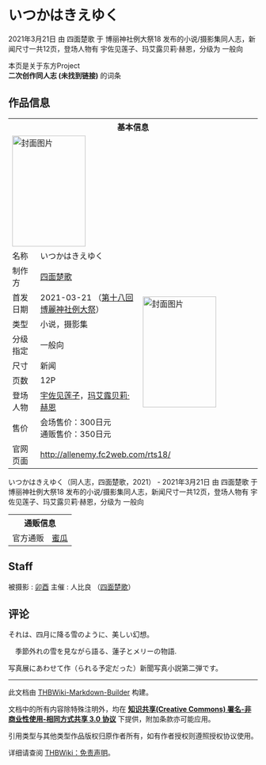 # いつかはきえゆく

<!-- source html: G:\repos\THBWiki-Markdown-Builder\THBWikiMarkdown\Temp\main\9\93\ns0%3A%E3%81%84%E3%81%A4%E3%81%8B%E3%81%AF%E3%81%8D%E3%81%88%E3%82%86%E3%81%8F.html -->

2021年3月21日 由 四面楚歌 于 博丽神社例大祭18 发布的小说/摄影集同人志，新闻尺寸一共12页，登场人物有 宇佐见莲子、玛艾露贝莉·赫恩，分级为 一般向

本页是关于东方Project  
 **二次创作同人志 (未找到链接)** 的词条
## 作品信息

<table><tbody><tr><th colspan="3">基本信息</th></tr><tr><td class="cover-artwork-mobile" colspan="2"><a href="./文件-いつかはきえゆく封面.jpg.md" class="image" title="封面图片"><img alt="封面图片" src="https://upload.thwiki.cc/thumb/f/f2/%E3%81%84%E3%81%A4%E3%81%8B%E3%81%AF%E3%81%8D%E3%81%88%E3%82%86%E3%81%8F%E5%B0%81%E9%9D%A2.jpg/148px-%E3%81%84%E3%81%A4%E3%81%8B%E3%81%AF%E3%81%8D%E3%81%88%E3%82%86%E3%81%8F%E5%B0%81%E9%9D%A2.jpg" decoding="async" loading="lazy" width="148" height="224" srcset="https://upload.thwiki.cc/thumb/f/f2/%E3%81%84%E3%81%A4%E3%81%8B%E3%81%AF%E3%81%8D%E3%81%88%E3%82%86%E3%81%8F%E5%B0%81%E9%9D%A2.jpg/221px-%E3%81%84%E3%81%A4%E3%81%8B%E3%81%AF%E3%81%8D%E3%81%88%E3%82%86%E3%81%8F%E5%B0%81%E9%9D%A2.jpg 1.5x, https://upload.thwiki.cc/thumb/f/f2/%E3%81%84%E3%81%A4%E3%81%8B%E3%81%AF%E3%81%8D%E3%81%88%E3%82%86%E3%81%8F%E5%B0%81%E9%9D%A2.jpg/295px-%E3%81%84%E3%81%A4%E3%81%8B%E3%81%AF%E3%81%8D%E3%81%88%E3%82%86%E3%81%8F%E5%B0%81%E9%9D%A2.jpg 2x" data-file-width="569" data-file-height="863"></a></td>
</tr><tr><td class="label">名称</td><td colspan="2"> いつかはきえゆく </td></tr><tr><td class="label">制作方</td><td><a href="./四面楚歌.md" title="四面楚歌">四面楚歌</a></td><td class="cover-artwork" rowspan="8" style="min-width:224px;"><a href="./文件-いつかはきえゆく封面.jpg.md" class="image" title="封面图片"><img alt="封面图片" src="https://upload.thwiki.cc/thumb/f/f2/%E3%81%84%E3%81%A4%E3%81%8B%E3%81%AF%E3%81%8D%E3%81%88%E3%82%86%E3%81%8F%E5%B0%81%E9%9D%A2.jpg/148px-%E3%81%84%E3%81%A4%E3%81%8B%E3%81%AF%E3%81%8D%E3%81%88%E3%82%86%E3%81%8F%E5%B0%81%E9%9D%A2.jpg" decoding="async" loading="lazy" width="148" height="224" srcset="https://upload.thwiki.cc/thumb/f/f2/%E3%81%84%E3%81%A4%E3%81%8B%E3%81%AF%E3%81%8D%E3%81%88%E3%82%86%E3%81%8F%E5%B0%81%E9%9D%A2.jpg/221px-%E3%81%84%E3%81%A4%E3%81%8B%E3%81%AF%E3%81%8D%E3%81%88%E3%82%86%E3%81%8F%E5%B0%81%E9%9D%A2.jpg 1.5x, https://upload.thwiki.cc/thumb/f/f2/%E3%81%84%E3%81%A4%E3%81%8B%E3%81%AF%E3%81%8D%E3%81%88%E3%82%86%E3%81%8F%E5%B0%81%E9%9D%A2.jpg/295px-%E3%81%84%E3%81%A4%E3%81%8B%E3%81%AF%E3%81%8D%E3%81%88%E3%82%86%E3%81%8F%E5%B0%81%E9%9D%A2.jpg 2x" data-file-width="569" data-file-height="863"></a></td>
</tr><tr><td class="label">首发日期</td><td>2021-03-21&#160;（<a href="/展会作品列表?e=%E5%8D%9A%E4%B8%BD%E7%A5%9E%E7%A4%BE%E4%BE%8B%E5%A4%A7%E7%A5%AD%2318">第十八回 博麗神社例大祭</a>）</td></tr><tr><td class="label">类型</td><td>小说，摄影集</td></tr><tr><td class="label">分级指定</td><td>一般向</td></tr><tr><td class="label">尺寸</td><td>新闻</td></tr><tr><td class="label">页数</td><td>12P</td></tr><tr><td class="label">登场人物</td><td><a href="./宇佐见莲子.md" title="宇佐见莲子">宇佐见莲子</a>，<a href="./玛艾露贝莉·赫恩.md" title="玛艾露贝莉·赫恩">玛艾露贝莉·赫恩</a></td></tr><tr><td class="label">售价</td><td>会场售价：300日元<br>通贩售价：350日元</td></tr>
<tr><td class="label">官网页面</td><td colspan="2"><a rel="nofollow" class="external free" href="http://allenemy.fc2web.com/rts18/">http://allenemy.fc2web.com/rts18/</a></td></tr></tbody></table>

いつかはきえゆく（同人志，四面楚歌，2021） - 2021年3月21日 由 四面楚歌 于 博丽神社例大祭18 发布的小说/摄影集同人志，新闻尺寸一共12页，登场人物有 宇佐见莲子、玛艾露贝莉·赫恩，分级为 一般向

<table><tbody><tr><th colspan="3">通贩信息</th></tr><tr><td class="label">官方通贩</td><td colspan="2"><a rel="nofollow" class="external text" href="https://www.melonbooks.co.jp/detail/detail.php?product_id=832996">蜜瓜</a></td></tr></tbody></table>


## Staff
被摄影
: [卯酉](https://twitter.com/bouYu_53min)
主催
: 人比良 （[四面楚歌](./四面楚歌.md)）

## 评论

  
それは、四月に降る雪のように、美しい幻想。  

　季節外れの雪を見ながら語る、蓮子とメリーの物語.  

写真展にあわせて作（られる予定だった）新聞写真小説第二弾です。
  







---

此文档由 [THBWiki-Markdown-Builder](https://github.com/Delsin-Yu/THBWiki-Markdown-Builder) 构建。

文档中的所有内容除特殊注明外，均在 [**知识共享(Creative Commons) 署名-非商业性使用-相同方式共享 3.0 协议**](https://creativecommons.org/licenses/by-sa/3.0/deed.zh-hans) 下提供，附加条款亦可能应用。

引用类型与其他类型作品版权归原作者所有，如有作者授权则遵照授权协议使用。

详细请查阅 [THBWiki：免责声明](https://thbwiki.cc/THBWiki:%E5%85%8D%E8%B4%A3%E5%A3%B0%E6%98%8E)。

